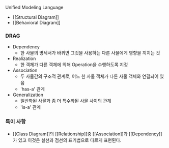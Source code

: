 Unified Modeling Language

- [[Structural Diagram]]
- [[Behavioral Diagram]]


### DRAG
- Dependency
	- 한 사물의 명세서가 바뀌면 그것을 사용하는 다른 사물에게 영향을 끼치는 것
- Realization
	- 한 객체가 다른 객체에 의해 Operation을 수행하도록 지정
- Association
	- 두 사물간의 구조적 관계로, 어느 한 사물 객체가 다른 사물 객체와 연결되어 있음
	- 'has-a' 관계
- Generalization
	- 일반화된 사물과 좀 더 특수화된 사물 사이의 관계
	- 'is-a' 관계

### 특이 사항
- [[Class Diagram]]의 [[Relationship]]중 [[Association]]과 [[Dependency]]가 있고 이것은 실선과 점선의 표기법으로 다르게 표현된다.